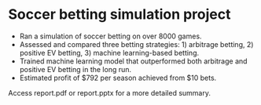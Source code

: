 # Soccer betting simulation project

- Ran a simulation of soccer betting on over 8000 games.
- Assessed and compared three betting strategies: 1) arbitrage betting, 2) positive EV betting, 3) machine learning-based betting. 
- Trained machine learning model that outperformed both arbitrage and positive EV betting in the long run.
- Estimated profit of $792 per season achieved from $10 bets.

Access report.pdf or report.pptx for a more detailed summary.
